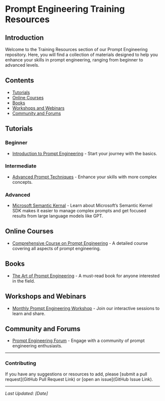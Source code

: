 # Prompt Engineering Training Resources

## Introduction
Welcome to the Training Resources section of our Prompt Engineering repository. Here, you will find a collection of materials designed to help you enhance your skills in prompt engineering, ranging from beginner to advanced levels.

## Contents
- [Tutorials](#tutorials)
- [Online Courses](#online-courses)
- [Books](#books)
- [Workshops and Webinars](#workshops-and-webinars)
- [Community and Forums](#community-and-forums)

## Tutorials
### Beginner
- [Introduction to Prompt Engineering](URL) - Start your journey with the basics.
### Intermediate
- [Advanced Prompt Techniques](URL) - Enhance your skills with more complex concepts.
### Advanced
- [Microsoft Semantic Kernal](https://learn.microsoft.com/en-us/semantic-kernel/overview/) - Learn about Microsoft’s Semantic Kernel SDK makes it easier to manage complex prompts and get focused results from large language models like GPT.

## Online Courses
- [Comprehensive Course on Prompt Engineering](URL) - A detailed course covering all aspects of prompt engineering.

## Books
- [The Art of Prompt Engineering](URL) - A must-read book for anyone interested in the field.

## Workshops and Webinars
- [Monthly Prompt Engineering Workshop](URL) - Join our interactive sessions to learn and share.

## Community and Forums
- [Prompt Engineering Forum](URL) - Engage with a community of prompt engineering enthusiasts.

---

### Contributing
If you have any suggestions or resources to add, please [submit a pull request](GitHub Pull Request Link) or [open an issue](GitHub Issue Link).

---

*Last Updated: [Date]*
